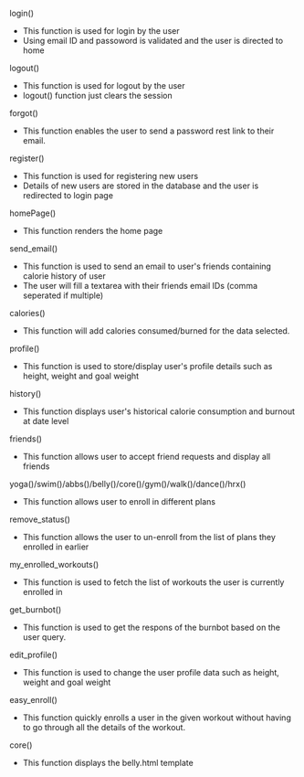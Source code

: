 login()
- This function is used for login by the user
- Using email ID and passoword is validated and the user is directed to home

logout()
- This function is used for logout by the user
- logout() function just clears the session

forgot()
- This function enables the user to send a password rest link to their email.

register()
- This function is used for registering new users
- Details of new users are stored in the database and the user is redirected to login page

homePage()
- This function renders the home page

send_email()
- This function is used to send an email to user's friends containing calorie history of user
- The user will fill a textarea with their friends email IDs (comma seperated if multiple)

calories()
- This function will add calories consumed/burned for the data selected.

profile()
- This function is used to store/display user's profile details such as height, weight and goal weight

history()
- This function displays user's historical calorie consumption and burnout at date level

friends()
- This function allows user to accept friend requests and display all friends

yoga()/swim()/abbs()/belly()/core()/gym()/walk()/dance()/hrx()
- This function allows user to enroll in different plans

remove_status()
- This function allows the user to un-enroll from the list of plans they enrolled in earlier

my_enrolled_workouts()
- This function is used to fetch the list of workouts the user is currently enrolled in

get_burnbot()
- This function is used to get the respons of the burnbot based on the user query.

edit_profile()
- This function is used to change the user profile data such as height, weight and goal weight

easy_enroll()
- This function quickly enrolls a user in the given workout without having to go through all the details of the workout.

core()
- This function displays the belly.html template


